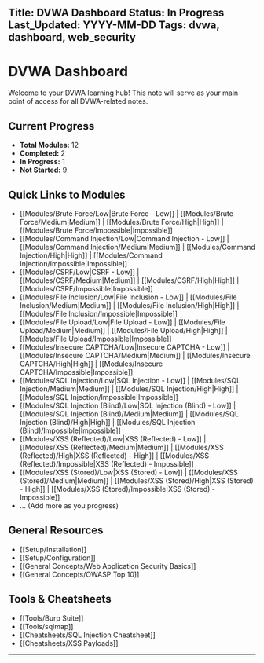 
Title: DVWA Dashboard
Status: In Progress
Last_Updated: YYYY-MM-DD
Tags: dvwa, dashboard, web_security
---

# DVWA Dashboard

Welcome to your DVWA learning hub! This note will serve as your main point of access for all DVWA-related notes.

## Current Progress

*   **Total Modules:** 12
*   **Completed:** 2
*   **In Progress:** 1
*   **Not Started:** 9

## Quick Links to Modules

*   [[Modules/Brute Force/Low|Brute Force - Low]] | [[Modules/Brute Force/Medium|Medium]] | [[Modules/Brute Force/High|High]] | [[Modules/Brute Force/Impossible|Impossible]]
*   [[Modules/Command Injection/Low|Command Injection - Low]] | [[Modules/Command Injection/Medium|Medium]] | [[Modules/Command Injection/High|High]] | [[Modules/Command Injection/Impossible|Impossible]]
*   [[Modules/CSRF/Low|CSRF - Low]] | [[Modules/CSRF/Medium|Medium]] | [[Modules/CSRF/High|High]] | [[Modules/CSRF/Impossible|Impossible]]
*   [[Modules/File Inclusion/Low|File Inclusion - Low]] | [[Modules/File Inclusion/Medium|Medium]] | [[Modules/File Inclusion/High|High]] | [[Modules/File Inclusion/Impossible|Impossible]]
*   [[Modules/File Upload/Low|File Upload - Low]] | [[Modules/File Upload/Medium|Medium]] | [[Modules/File Upload/High|High]] | [[Modules/File Upload/Impossible|Impossible]]
*   [[Modules/Insecure CAPTCHA/Low|Insecure CAPTCHA - Low]] | [[Modules/Insecure CAPTCHA/Medium|Medium]] | [[Modules/Insecure CAPTCHA/High|High]] | [[Modules/Insecure CAPTCHA/Impossible|Impossible]]
*   [[Modules/SQL Injection/Low|SQL Injection - Low]] | [[Modules/SQL Injection/Medium|Medium]] | [[Modules/SQL Injection/High|High]] | [[Modules/SQL Injection/Impossible|Impossible]]
*   [[Modules/SQL Injection (Blind)/Low|SQL Injection (Blind) - Low]] | [[Modules/SQL Injection (Blind)/Medium|Medium]] | [[Modules/SQL Injection (Blind)/High|High]] | [[Modules/SQL Injection (Blind)/Impossible|Impossible]]
*   [[Modules/XSS (Reflected)/Low|XSS (Reflected) - Low]] | [[Modules/XSS (Reflected)/Medium|Medium]] | [[Modules/XSS (Reflected)/High|XSS (Reflected) - High]] | [[Modules/XSS (Reflected)/Impossible|XSS (Reflected) - Impossible]]
*   [[Modules/XSS (Stored)/Low|XSS (Stored) - Low]] | [[Modules/XSS (Stored)/Medium|Medium]] | [[Modules/XSS (Stored)/High|XSS (Stored) - High]] | [[Modules/XSS (Stored)/Impossible|XSS (Stored) - Impossible]]
*   ... (Add more as you progress)

## General Resources

*   [[Setup/Installation]]
*   [[Setup/Configuration]]
*   [[General Concepts/Web Application Security Basics]]
*   [[General Concepts/OWASP Top 10]]

## Tools & Cheatsheets

*   [[Tools/Burp Suite]]
*   [[Tools/sqlmap]]
*   [[Cheatsheets/SQL Injection Cheatsheet]]
*   [[Cheatsheets/XSS Payloads]]

---